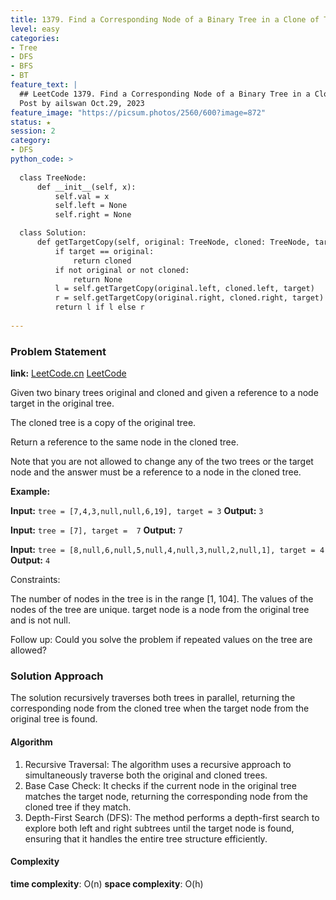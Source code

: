 ```yaml
---
title: 1379. Find a Corresponding Node of a Binary Tree in a Clone of That Tree
level: easy
categories:
- Tree
- DFS
- BFS
- BT
feature_text: |
  ## LeetCode 1379. Find a Corresponding Node of a Binary Tree in a Clone of That Tree
  Post by ailswan Oct.29, 2023
feature_image: "https://picsum.photos/2560/600?image=872"
status: ★
session: 2
category:
- DFS
python_code: >
 
  class TreeNode:
      def __init__(self, x):
          self.val = x
          self.left = None
          self.right = None

  class Solution:
      def getTargetCopy(self, original: TreeNode, cloned: TreeNode, target: TreeNode) -> TreeNode:
          if target == original:
              return cloned
          if not original or not cloned:
              return None
          l = self.getTargetCopy(original.left, cloned.left, target)
          r = self.getTargetCopy(original.right, cloned.right, target)
          return l if l else r
    
---
```


### Problem Statement
**link:**
[LeetCode.cn](https://leetcode.cn/problems/find-a-corresponding-node-of-a-binary-tree-in-a-clone-of-that-tree/)
[LeetCode](https://leetcode.com/find-a-corresponding-node-of-a-binary-tree-in-a-clone-of-that-tree/)

Given two binary trees original and cloned and given a reference to a node target in the original tree.

The cloned tree is a copy of the original tree.

Return a reference to the same node in the cloned tree.

Note that you are not allowed to change any of the two trees or the target node and the answer must be a reference to a node in the cloned tree.


**Example:**

**Input:** `tree = [7,4,3,null,null,6,19], target = 3`
**Output:** `3`
 
**Input:** `tree = [7], target =  7`
**Output:** `7`
 
**Input:** `tree = [8,null,6,null,5,null,4,null,3,null,2,null,1], target = 4`
**Output:** `4`

Constraints:

The number of nodes in the tree is in the range [1, 104].
The values of the nodes of the tree are unique.
target node is a node from the original tree and is not null.
 

Follow up: Could you solve the problem if repeated values on the tree are allowed?

### Solution Approach
The solution recursively traverses both trees in parallel, returning the corresponding node from the cloned tree when the target node from the original tree is found.

#### Algorithm
1. Recursive Traversal: The algorithm uses a recursive approach to simultaneously traverse both the original and cloned trees.
2. Base Case Check: It checks if the current node in the original tree matches the target node, returning the corresponding node from the cloned tree if they match.
3. Depth-First Search (DFS): The method performs a depth-first search to explore both left and right subtrees until the target node is found, ensuring that it handles the entire tree structure efficiently.

#### Complexity
 **time complexity**: O(n)
 **space complexity**: O(h)